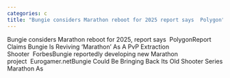 ```yaml
---
categories: c
title: "Bungie considers Marathon reboot for 2025 report says  Polygon"
---
```

Bungie considers Marathon reboot for 2025, report says&nbsp;&nbsp;PolygonReport Claims Bungie Is Reviving ‘Marathon’ As A PvP Extraction Shooter&nbsp;&nbsp;ForbesBungie reportedly developing new Marathon project&nbsp;&nbsp;Eurogamer.netBungie Could Be Bringing Back Its Old Shooter Series Marathon As